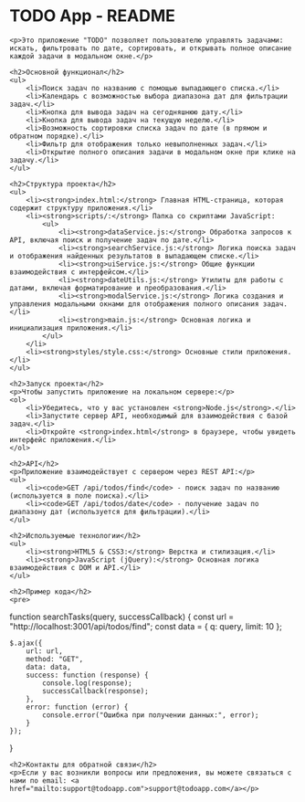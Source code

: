<h1>TODO App - README</h1>
    
    <p>Это приложение "TODO" позволяет пользователю управлять задачами: искать, фильтровать по дате, сортировать, и открывать полное описание каждой задачи в модальном окне.</p>

    <h2>Основной функционал</h2>
    <ul>
        <li>Поиск задач по названию с помощью выпадающего списка.</li>
        <li>Календарь с возможностью выбора диапазона дат для фильтрации задач.</li>
        <li>Кнопка для вывода задач на сегодняшнюю дату.</li>
        <li>Кнопка для вывода задач на текущую неделю.</li>
        <li>Возможность сортировки списка задач по дате (в прямом и обратном порядке).</li>
        <li>Фильтр для отображения только невыполненных задач.</li>
        <li>Открытие полного описания задачи в модальном окне при клике на задачу.</li>
    </ul>

    <h2>Структура проекта</h2>
    <ul>
        <li><strong>index.html:</strong> Главная HTML-страница, которая содержит структуру приложения.</li>
        <li><strong>scripts/:</strong> Папка со скриптами JavaScript:
            <ul>
                <li><strong>dataService.js:</strong> Обработка запросов к API, включая поиск и получение задач по дате.</li>
                <li><strong>searchService.js:</strong> Логика поиска задач и отображения найденных результатов в выпадающем списке.</li>
                <li><strong>uiService.js:</strong> Общие функции взаимодействия с интерфейсом.</li>
                <li><strong>dateUtils.js:</strong> Утилиты для работы с датами, включая форматирование и преобразования.</li>
                <li><strong>modalService.js:</strong> Логика создания и управления модальными окнами для отображения полного описания задач.</li>
                <li><strong>main.js:</strong> Основная логика и инициализация приложения.</li>
            </ul>
        </li>
        <li><strong>styles/style.css:</strong> Основные стили приложения.</li>
    </ul>

    <h2>Запуск проекта</h2>
    <p>Чтобы запустить приложение на локальном сервере:</p>
    <ol>
        <li>Убедитесь, что у вас установлен <strong>Node.js</strong>.</li>
        <li>Запустите сервер API, необходимый для взаимодействия с базой задач.</li>
        <li>Откройте <strong>index.html</strong> в браузере, чтобы увидеть интерфейс приложения.</li>
    </ol>

    <h2>API</h2>
    <p>Приложение взаимодействует с сервером через REST API:</p>
    <ul>
        <li><code>GET /api/todos/find</code> - поиск задач по названию (используется в поле поиска).</li>
        <li><code>GET /api/todos/date</code> - получение задач по диапазону дат (используется для фильтрации).</li>
    </ul>

    <h2>Используемые технологии</h2>
    <ul>
        <li><strong>HTML5 & CSS3:</strong> Верстка и стилизация.</li>
        <li><strong>JavaScript (jQuery):</strong> Основная логика взаимодействия с DOM и API.</li>
    </ul>

    <h2>Пример кода</h2>
    <pre>
function searchTasks(query, successCallback) {
    const url = "http://localhost:3001/api/todos/find";
    const data = {
        q: query,
        limit: 10
    };

    $.ajax({
        url: url,
        method: "GET",
        data: data,
        success: function (response) {
            console.log(response);
            successCallback(response);
        },
        error: function (error) {
            console.error("Ошибка при получении данных:", error);
        }
    });
}
    </pre>

    <h2>Контакты для обратной связи</h2>
    <p>Если у вас возникли вопросы или предложения, вы можете связаться с нами по email: <a href="mailto:support@todoapp.com">support@todoapp.com</a></p>



